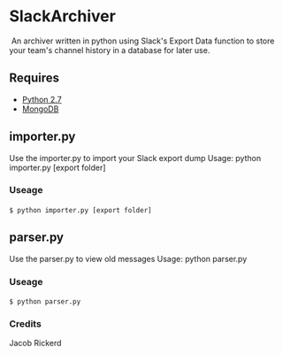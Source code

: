 # SlackArchiver
​
An archiver written in python using Slack's Export Data function to store your team's channel history in a database for later use. 
​
## Requires 
- [Python 2.7](https://www.python.org/download/releases/2.7/)
- [MongoDB](https://www.mongodb.org/)
​

## importer.py
Use the importer.py to import your Slack export dump Usage: python importer.py [export folder]

### Useage
`$ python importer.py [export folder]`
​
## parser.py
Use the parser.py to view old messages Usage: python parser.py
### Useage
`$ python parser.py`
​
### Credits
Jacob Rickerd
​
